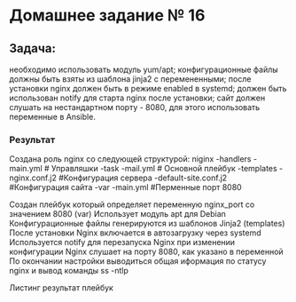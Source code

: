 # Домашнее задание № 16 
## Задача:
необходимо использовать модуль yum/apt;
конфигурационные файлы должны быть взяты из шаблона jinja2 с перемененными;
после установки nginx должен быть в режиме enabled в systemd;
должен быть использован notify для старта nginx после установки;
сайт должен слушать на нестандартном порту - 8080, для этого использовать переменные в Ansible.

### Результат

Создана роль nginx
со следующей структурой:
niginx 
	-handlers
		-main.yml # Управляшки
	-task
		-mail.yml # Основной плейбук
	-templates
		-nginx.conf.j2 #Конфигурация сервера
		-default-site.conf.j2 #Конфигурация сайта
	-var
		-main.yml #Перменные порт 8080

Создан плейбук который определяет переменную nginx_port со значением 8080 (var)
Использует модуль apt для Debian
Конфигурационные файлы генерируются из шаблонов Jinja2 (templates)
После установки Nginx включается в автозагрузку через systemd
Используется notify для перезапуска Nginx при изменении конфигурации
Nginx слушает на порту 8080, как указано в переменной
По окончании настройки выводиться общая иформация по статусу nginx и вывод команды ss -ntlp 

Листинг результат плейбук
